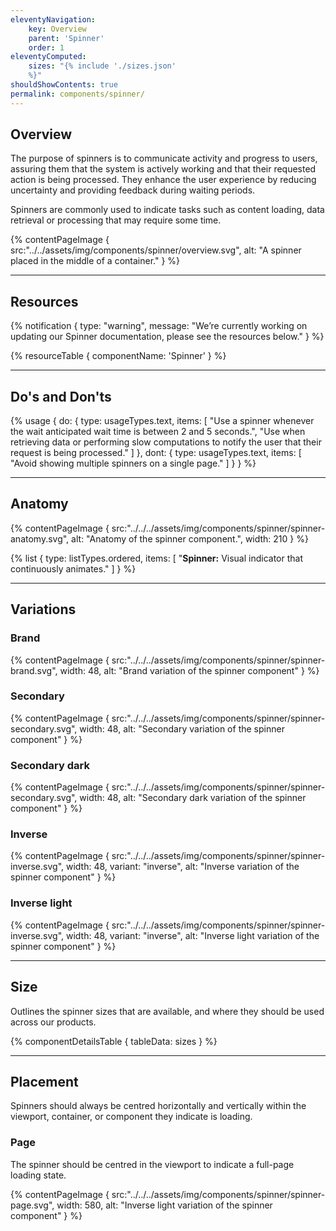 ```yaml
---
eleventyNavigation:
    key: Overview
    parent: 'Spinner'
    order: 1
eleventyComputed:
    sizes: "{% include './sizes.json'
    %}"
shouldShowContents: true
permalink: components/spinner/
---
```


## Overview
The purpose of spinners is to communicate activity and progress to users, assuring them that the system is actively working and that their requested action is being processed. They enhance the user experience by reducing uncertainty and providing feedback during waiting periods.

Spinners are commonly used to indicate tasks such as content loading, data retrieval or processing that may require some time.

{% contentPageImage {
    src:"../../assets/img/components/spinner/overview.svg",
    alt: "A spinner placed in the middle of a container."
} %}

---

## Resources

{% notification {
  type: "warning",
  message: "We’re currently working on updating our Spinner documentation, please see the resources below."
} %}

{% resourceTable {
    componentName: 'Spinner'
} %}

---

## Do's and Don'ts

{% usage {
    do: {
        type: usageTypes.text,
        items: [
            "Use a spinner whenever the wait anticipated wait time is between 2 and 5 seconds.",
            "Use when retrieving data or performing slow computations to notify the user that their request is being processed."
        ]
    },
    dont: {
        type: usageTypes.text,
        items: [
            "Avoid showing multiple spinners on a single page."
        ]
    }
} %}

---

## Anatomy

{% contentPageImage {
    src:"../../../assets/img/components/spinner/spinner-anatomy.svg",
    alt: "Anatomy of the spinner component.",
    width: 210
} %}

{% list {
    type: listTypes.ordered,
    items: [
        "**Spinner:** Visual indicator that continuously animates."
    ]
} %}

---
## Variations

### Brand

{% contentPageImage {
    src:"../../../assets/img/components/spinner/spinner-brand.svg",
    width: 48,
    alt: "Brand variation of the spinner component"
} %}

### Secondary

{% contentPageImage {
    src:"../../../assets/img/components/spinner/spinner-secondary.svg",
    width: 48,
    alt: "Secondary variation of the spinner component"
} %}

### Secondary dark

{% contentPageImage {
    src:"../../../assets/img/components/spinner/spinner-secondary.svg",
    width: 48,
    alt: "Secondary dark variation of the spinner component"
} %}

### Inverse

{% contentPageImage {
    src:"../../../assets/img/components/spinner/spinner-inverse.svg",
    width: 48,
    variant: "inverse",
    alt: "Inverse variation of the spinner component"
} %}

### Inverse light

{% contentPageImage {
    src:"../../../assets/img/components/spinner/spinner-inverse.svg",
    width: 48,
    variant: "inverse",
    alt: "Inverse light variation of the spinner component"
} %}

---

## Size

Outlines the spinner sizes that are available, and where they should be used across our products.

{% componentDetailsTable {
tableData: sizes
} %}

---

## Placement
Spinners should always be centred horizontally and vertically within the viewport, container, or component they indicate is loading.

### Page
The spinner should be centred in the viewport to indicate a full-page loading state.

{% contentPageImage {
    src:"../../../assets/img/components/spinner/spinner-page.svg",
    width: 580,
    alt: "Inverse light variation of the spinner component"
} %}








